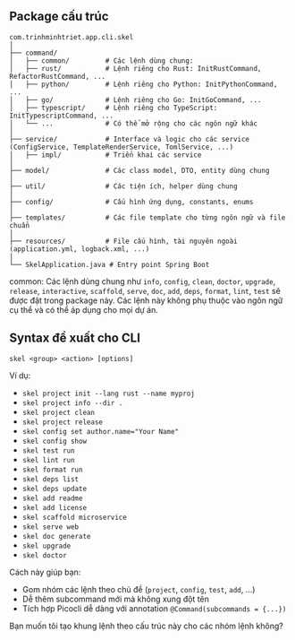 
## Package cấu trúc

```
com.trinhminhtriet.app.cli.skel
│
├── command/
│   ├── common/         # Các lệnh dùng chung: 
│   ├── rust/           # Lệnh riêng cho Rust: InitRustCommand, RefactorRustCommand, ...
│   ├── python/         # Lệnh riêng cho Python: InitPythonCommand, ...
│   ├── go/             # Lệnh riêng cho Go: InitGoCommand, ...
│   ├── typescript/     # Lệnh riêng cho TypeScript: InitTypescriptCommand, ...
│   └── ...             # Có thể mở rộng cho các ngôn ngữ khác
│
├── service/            # Interface và logic cho các service (ConfigService, TemplateRenderService, TomlService, ...)
│   ├── impl/           # Triển khai các service
│
├── model/              # Các class model, DTO, entity dùng chung
│
├── util/               # Các tiện ích, helper dùng chung
│
├── config/             # Cấu hình ứng dụng, constants, enums
│
├── templates/          # Các file template cho từng ngôn ngữ và file chuẩn
│
├── resources/          # File cấu hình, tài nguyên ngoài (application.yml, logback.xml, ...)
│
└── SkelApplication.java # Entry point Spring Boot
```

common: Các lệnh dùng chung như `info`, `config`, `clean`, `doctor`, `upgrade`, `release`, `interactive`, `scaffold`, `serve`, `doc`, `add`, `deps`, `format`, `lint`, `test` sẽ được đặt trong package này. Các lệnh này không phụ thuộc vào ngôn ngữ cụ thể và có thể áp dụng cho mọi dự án.


## Syntax đề xuất cho CLI

```
skel <group> <action> [options]
```

Ví dụ:
- `skel project init --lang rust --name myproj`
- `skel project info --dir .`
- `skel project clean`
- `skel project release`
- `skel config set author.name="Your Name"`
- `skel config show`
- `skel test run`
- `skel lint run`
- `skel format run`
- `skel deps list`
- `skel deps update`
- `skel add readme`
- `skel add license`
- `skel scaffold microservice`
- `skel serve web`
- `skel doc generate`
- `skel upgrade`
- `skel doctor`

Cách này giúp bạn:
- Gom nhóm các lệnh theo chủ đề (`project`, `config`, `test`, `add`, ...)
- Dễ thêm subcommand mới mà không xung đột tên
- Tích hợp Picocli dễ dàng với annotation `@Command(subcommands = {...})`

Bạn muốn tôi tạo khung lệnh theo cấu trúc này cho các nhóm lệnh không?